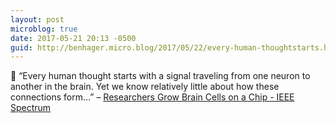 ```yaml
---
layout: post
microblog: true
date: 2017-05-21 20:13 -0500
guid: http://benhager.micro.blog/2017/05/22/every-human-thoughtstarts.html
---
```

🔬 “Every human thought starts with a signal traveling from one neuron to another in the brain. Yet we know relatively little about how these connections form…” – [Researchers Grow Brain Cells on a Chip - IEEE Spectrum](http://spectrum.ieee.org/the-human-os/biomedical/devices/researchers-grow-brain-cells-on-a-chip)
